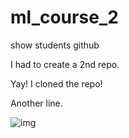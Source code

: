 # ml_course_2
show students github

I had to create a 2nd repo.


Yay! I cloned the repo!

Another line.

![img]('img/xml_img.png')
